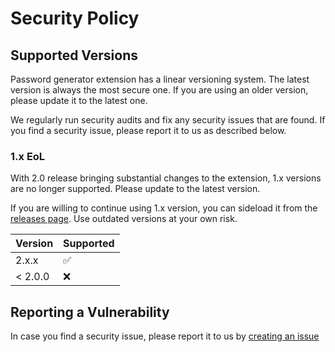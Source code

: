 # Security Policy

## Supported Versions
Password generator extension has a linear versioning system. The latest version is always the most secure one. If you are using an older version, please update it to the latest one.

We regularly run security audits and fix any security issues that are found. If you find a security issue, please report it to us as described below.

### 1.x EoL
With 2.0 release bringing substantial changes to the extension, 1.x versions are no longer supported. Please update to the latest version.

If you are willing to continue using 1.x version, you can sideload it from the [releases page](https://github.com/XFox111/PasswordGeneratorExtension/releases/tag/v1.3). Use outdated versions at your own risk.


| Version | Supported          |
| ------- | ------------------ |
| 2.x.x   | :white_check_mark: |
| < 2.0.0 | :x:                |

## Reporting a Vulnerability

In case you find a security issue, please report it to us by [creating an issue](https://github.com/XFox111/PasswordGeneratorExtension/issues/new?assignees=xfox111&labels=bug&template=bug_report.md&title=)
